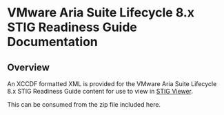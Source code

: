 # VMware Aria Suite Lifecycle 8.x STIG Readiness Guide Documentation

## Overview
An XCCDF formatted XML is provided for the VMware Aria Suite Lifecycle 8.x STIG Readiness Guide content for use to view in [STIG Viewer](https://public.cyber.mil/stigs/stig-viewing-tools/).  

This can be consumed from the zip file included here.
